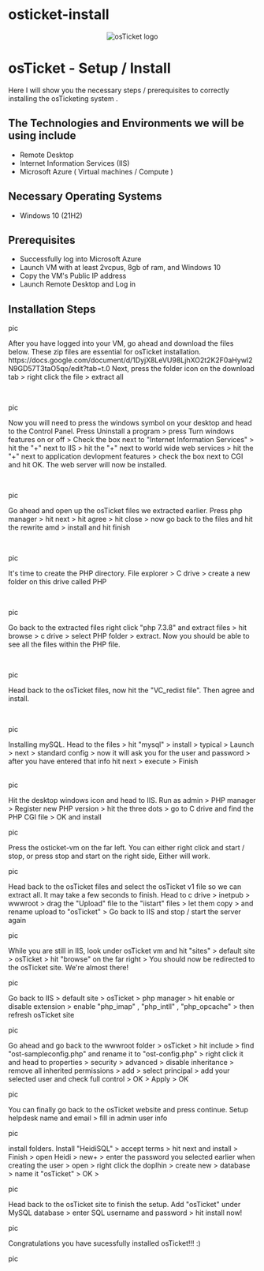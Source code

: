 # osticket-install
<p align="center">
<img src="https://i.imgur.com/Clzj7Xs.png" alt="osTicket logo"/>
</p>

<h1>osTicket - Setup / Install</h1>
Here I will show you the necessary steps / prerequisites to correctly installing the osTicketing system .<br />




<h2>The Technologies and Environments we will be using include</h2>

- Remote Desktop
- Internet Information Services (IIS)
- Microsoft Azure ( Virtual machines / Compute )
<h2>Necessary Operating Systems </h2>

- Windows 10</b> (21H2)

<h2> Prerequisites</h2>

- Successfully log into Microsoft Azure 
- Launch VM with at least 2vcpus, 8gb of ram, and Windows 10
- Copy the VM's Public IP address
- Launch Remote Desktop and Log in 


<h2>Installation Steps</h2>

<p>
pic

</p>
<p>
After you have logged into your VM, go ahead and download the files below. These zip files are essential for osTicket installation. 
https://docs.google.com/document/d/1DyjX8LeVU98LjhXO2t2K2F0aHywI2N9GD57T3taO5qo/edit?tab=t.0
Next, press the folder icon on the download tab > right click the file > extract all 
  
</p>
<br />
<p>
pic
</p>
<p>
Now you will need to press the windows symbol on your desktop and head to the Control Panel. Press Uninstall a program > press Turn windows features on or off > Check the box next to "Internet Information Services" > hit the "+" next to IIS > hit the "+" next to world wide web services > hit the "+" next to application devlopment features > check the box next to CGI and hit OK.
The web server will now be installed.
</p>
<br />

<p>
pic
</p>
<p>
Go ahead and open up the osTicket files we extracted earlier. Press php manager > hit next > hit agree > hit close > now go back to the files and hit the rewrite amd > install and hit finish
</p>
<br />

<p>
pic
</p>
<p>
 It's time to create the PHP directory. File explorer > C drive > create a new folder on this drive called PHP 
</p>
<br />
<p>
pic
</p>
<p>
Go back to the extracted files right click "php 7.3.8" and extract files > hit browse > c drive > select PHP folder > extract. Now you should be able to see all the files within the PHP file.
</p>
<br />
<p>
pic
</p>
<p>
Head back to the osTicket files, now hit the "VC_redist file". Then agree and install.
</p>
<br />
<p>
pic
</p>
<p>
Installing mySQL. Head to the files > hit "mysql" > install > typical > Launch > next > standard config > now it will ask you for the user and password > after you have entered that info hit next > execute > Finish
</p>
<br />
pic
</p>
<p>
Hit the desktop windows icon and head to IIS. Run as admin > PHP manager > Register new PHP version > hit the three dots > go to C drive and find the PHP CGI file > OK and install 
</p>
pic
</p>
<p>
Press the osticket-vm on the far left. You can either right click and start / stop, or press stop and start on the right side, Either will work. 
</p>
pic
</p>
<p>
Head back to the osTicket files and select the osTicket v1 file so we can extract all. It may take a few seconds to finish. Head to c drive > inetpub > wwwroot > drag the "Upload" file to the "iistart" files > let them copy > and rename upload to "osTicket" > Go back to IIS and stop / start the server again  
</p>
pic
</p>
<p>
While you are still in IIS, look under osTicket vm and hit "sites" > default site > osTicket > hit "browse" on the far right > You should now be redirected to the osTicket site. We're almost there!
</p>
pic
</p>
<p>
Go back to IIS > default site > osTicket > php manager > hit enable or disable extension > enable "php_imap" , "php_intll" , "php_opcache" > then refresh osTicket site
</p>
pic
</p>
<p>
Go ahead and go back to the wwwroot folder > osTicket > hit include > find "ost-sampleconfig.php" and rename it to "ost-config.php" > right click it and head to properties > security > advanced > disable inheritance > remove all inherited permissions > add > select principal > add your selected user and check full control > OK > Apply > OK 
</p>
pic
</p>
<p>
You can finally go back to the osTicket website and press continue. Setup helpdesk name and email > fill in admin user info
</p>
pic
<p>
<!- Just a few more things to do :). Go back to the osTicket > install folders. Install "HeidiSQL" > accept terms > hit next and install > Finish > open Heidi > new+ > enter the password you selected earlier when creating the user > open > right click the doplhin > create new > database > name it "osTicket" > OK > 
</p>
pic
</p>
<p>
Head back to the osTicket site to finish the setup. Add "osTicket" under MySQL database > enter SQL username and password > hit install now!
</p>
pic
</p>
<p>
Congratulations you have sucessfully installed osTicket!!! :) 
</p>
pic
